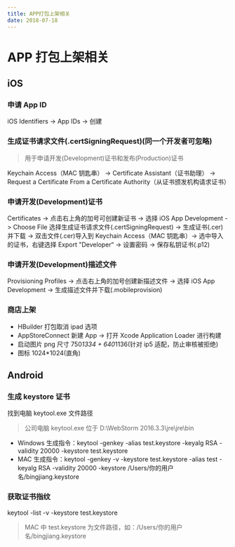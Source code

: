 ```yaml
---
title: APP打包上架相关
date: 2018-07-18
---
```


# APP 打包上架相关

## iOS

### 申请 App ID

iOS Identifiers -> App IDs -> 创建

### 生成证书请求文件(.certSigningRequest)(同一个开发者可忽略)

> 用于申请开发(Development)证书和发布(Production)证书

Keychain Access（MAC 钥匙串） -> Certificate Assistant（证书助理） -> Request a Certificate From a Certificate Authority（从证书颁发机构请求证书）

### 申请开发(Development)证书

Certificates -> 点击右上角的加号可创建新证书 -> 选择 iOS App Development -> Choose File 选择生成证书请求文件(.certSigningRequest) -> 生成证书(.cer)并下载 -> 双击文件(.cer)导入到 Keychain Access（MAC 钥匙串）-> 选中导入的证书，右键选择 Export "Developer“ -> 设置密码 -> 保存私钥证书(.p12)

### 申请开发(Development)描述文件

Provisioning Profiles -> 点击右上角的加号创建新描述文件 -> 选择 iOS App Development -> 生成描述文件并下载(.mobileprovision)

### 商店上架

- HBuilder 打包取消 ipad 选项
- AppStoreConnect 新建 App -> 打开 Xcode Application Loader 进行构建
- 启动图片 png 尺寸 750*1334 + 640*1136(针对 ip5 适配，防止审核被拒绝)
- 图标 1024\*1024(直角)

## Android

### 生成 keystore 证书

找到电脑 keytool.exe 文件路径

> 公司电脑 keytool.exe 位于 D:\WebStorm 2016.3.3\jre\jre\bin

- Windows 生成指令：keytool -genkey -alias test.keystore -keyalg RSA -validity 20000 -keystore test.keystore
- MAC 生成指令：keytool -genkey -v -keystore test.keystore -alias test -keyalg RSA -validity 20000 -keystore /Users/你的用户名/bingjiang.keystore

### 获取证书指纹

keytool -list -v -keystore test.keystore

> MAC 中 test.keystore 为文件路径，如：/Users/你的用户名/bingjiang.keystore
